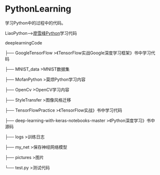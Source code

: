 # PythonLearning
学习Python中的过程中的代码。

LiaoPython—>[廖雪峰Python](https://www.liaoxuefeng.com/wiki/0014316089557264a6b348958f449949df42a6d3a2e542c000/)学习代码

deeplearningCode

├── GoogleTensorFlow		>《TensorFlow实战Google深度学习框架》书中学习代码

├── MNIST_data			>MNIST数据集

├── MofanPython			>莫烦Python学习内容

├── OpenCv				>OpenCV学习内容

├── StyleTransfer			>图像风格迁移

├── TensorFlowPractice  	>《TensorFlow实战》书中学习代码

├── deep-learning-with-keras-notebooks-master	>《Python深度学习》书中源码

├── logs					>训练日志

├── my_net				>保存神经网络模型

├── pictures				>图片

└── test.py				>测试代码
